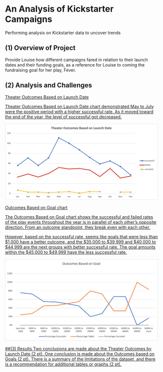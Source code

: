 # An Analysis of Kickstarter Campaigns
Performing analysis on Kickstarter data to uncover trends

## (1) Overview of Project
Provide Louise how different campaigns fared in relation to their launch dates and their funding goals, as a reference for Louise to coming the fundraising goal for her play, Fever. 

## (2) Analysis and Challenges
<u> Theater Outcomes Based on Launch Date <u> 
 
Theater Outcomes Based on Launch Date chart demonstrated May to July were the positive period with a higher successful rate. As it moved toward the end of the year, the level of successful got decreased. 

![image](https://github.com/sunnycywong/Module1_kickstarter-analysis/blob/main/Resources/Theater_Outcomes_vs_Launch.png) 

<u> Outcomes Based on Goal chart <u> 
 
The Outcomes Based on Goal chart shows the successful and failed rates of the play events throughout the year is in parallel of each other’s opposite direction. From an outcome standpoint, they break even with each other. 
 
However, based on the successful rate, seems like goals that were less than $1,000 have a better outcome, and the $35,000 to $39,999 and $40,000 to $44,999 are the next groups with better successful rate. The goal amounts within the $45,000 to $49,999 have the less successful rate. 

![image](https://github.com/sunnycywong/Module1_kickstarter-analysis/blob/main/Resources/Outcomes_vs_Goals.png)

##(3) Results
Two conclusions are made about the Theater Outcomes by Launch Date (2 pt).
One conclusion is made about the Outcomes based on Goals (2 pt).
There is a summary of the limitations of the dataset, and there is a recommendation for additional tables or graphs (2 pt).
